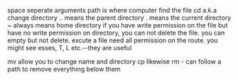 space seperate arguments
path is where computer find the file
cd a.k.a change directory
.. means the parent directory
. means the current directory
~ always means home directory 
if you have write permission on the file but have no write permission on directory, you can not delete the file. you can empty but not delete.
excute a file need all permission on the route.
you might see esses, T, L etc.--they are useful

mv allow you to change name and directory
cp likewise
rm - can follow a path to remove everything below them